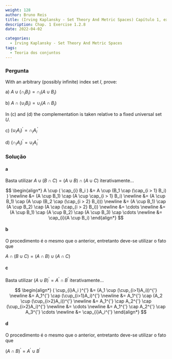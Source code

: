 ```yaml
---
weight: 128
author: Bruno Reis
title: (Irving Kaplansky - Set Theory And Metric Spaces) Capítulo 1, exercício 1.2.8
description: Chap. 1 Exercise 1.2.8
date: 2022-04-02

categories:
  - Irving Kaplansky - Set Theory And Metric Spaces
tags:
  - Teoria dos conjuntos
---
```

### Pergunta
With an arbitrary (possibly infinite) index set $I$, prove:

a) $A \cup ( \cap_{i} B_i ) = \cap_{i} ( A \cup B_i )$

b) $A \cap ( \cup_{i} B_i ) = \cup_{i} ( A \cap B_i )$

In (c) and (d) the complementation is taken relative to a fixed universal set $U$.

c) $( \cup_{i}A_i )^{'} = \cap_{i}A_i^{'}$

d) $( \cap_{i}A_i )^{'} = \cup_{i}A_i^{'}$

### Solução

#### a
Basta utilizar 
$A \cup (B \cap C) = (A \cup B) \cap (A \cup C)$ 
iterativamente...

$$
\begin{align*}
  A \cup ( \cap_{i} B_i ) 
  &= A \cup (B_1 \cap (\cap_{i > 1} B_i) ) \newline
  &= (A \cup B_1) \cap (A \cup \cap_{i > 1} B_i) \newline
  &= (A \cup B_1) \cap (A \cup (B_2 \cap (\cap_{i > 2} B_i))) \newline
  &= (A \cup B_1) \cap (A \cup B_2) \cap (A \cap (\cap_{i > 2} B_i)) \newline
  &= \cdots \newline
  &= (A \cup B_1) \cap (A \cup B_2) \cap (A \cup B_3) \cap \cdots \newline
  &= \cap_{i}(A \cup B_i)
\end{align*}
$$

#### b
O procedimento é o mesmo que o anterior, entretanto deve-se utilizar o fato que 

$A \cap (B \cup C) = (A \cap B) \cup (A \cap C)$

#### c
Basta utilizar 
$(A \cup B)^{'} = A^{'} \cap B^{'}$ 
iterativamente...

$$
\begin{align*}
  ( \cup_{i}A_i )^{'} 
  &= (A_1 \cup (\cup_{i>1}A_i))^{'} \newline
  &= A_1^{'} \cap (\cup_{i>1}A_i)^{'} \newline
  &= A_1^{'} \cap (A_2 \cup (\cup_{i>2}A_i))^{'} \newline
  &= A_1^{'} \cap A_2^{'} \cap (\cup_{i>2}A_i)^{'} \newline
  &= \cdots \newline
  &= A_1^{'} \cap A_2^{'} \cap A_3^{'} \cdots \newline
  &= \cap_{i}A_i^{'}
\end{align*}
$$

#### d

O procedimento é o mesmo que o anterior, entretanto deve-se utilizar o fato que 

$(A \cap B)^{'} = A^{'} \cup B^{'}$